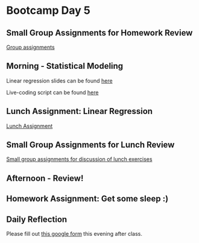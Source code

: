 # Bootcamp Day 5

## Small Group Assignments for Homework Review

[Group assignments](https://github.com/bxlab/cmdb-quantbio/blob/main/resources/small_group_assignments/small_group_day4_evening.md)

## Morning - Statistical Modeling

Linear regression slides can be found [here](https://docs.google.com/presentation/d/1GRB69Vd9T0Rc7USsuP80GVWdpxa5KWKoT_iWX30gOe0/edit#slide=id.p)

Live-coding script can be found [here](https://github.com/bxlab/cmdb-quantbio/blob/main/assignments/bootcamp/statistical_modeling/slides_asynchronous_or_livecoding_resources/penguins.py)

<!--

Multiple testing correction and error slides can be found [here](https://docs.google.com/presentation/d/1epGZMvVK6CY2OLVt4EXsLjt07KY8EFc-09DU16JQskE/edit#slide=id.p)

[Zoom recording of lecture]()

-->

## Lunch Assignment: Linear Regression

[Lunch Assignment](https://bxlab.github.io/cmdb-quantbio/assignments/bootcamp/statistical_modeling/assignment/)

## Small Group Assignments for Lunch Review

[Small group assignments for discussion of lunch exercises](https://github.com/bxlab/cmdb-quantbio/blob/main/resources/small_group_assignments/small_group_day5_lunch.md)

## Afternoon - Review!

## Homework Assignment: Get some sleep :)

## Daily Reflection

Please fill out [this google form](https://forms.gle/kPy6BiZDb9SQfSsW7) this evening after class.

